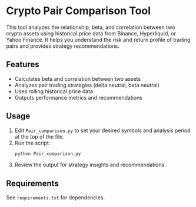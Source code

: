 # Crypto Pair Comparison Tool

This tool analyzes the relationship, beta, and correlation between two crypto assets using historical price data from Binance, Hyperliquid, or Yahoo Finance. It helps you understand the risk and return profile of trading pairs and provides strategy recommendations.

## Features
- Calculates beta and correlation between two assets
- Analyzes pair trading strategies (delta neutral, beta neutral)
- Uses rolling historical price data
- Outputs performance metrics and recommendations

## Usage

1. Edit `Pair_comparison.py` to set your desired symbols and analysis period at the top of the file.
2. Run the script:
   ```bash
   python Pair_comparison.py
   ```
3. Review the output for strategy insights and recommendations.

## Requirements
See `requirements.txt` for dependencies. 